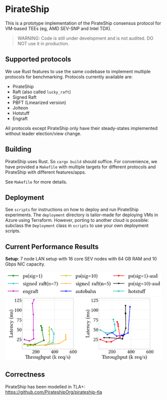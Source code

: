 # PirateShip

This is a prototype implementation of the PirateShip consensus protocol for VM-based TEEs (eg, AMD SEV-SNP and Intel TDX).

> WARNING: Code is still under development and is not audited. DO NOT use it in production.

## Supported protocols

We use Rust features to use the same codebase to implement multiple protocols for benchmarking.
Protocols currently available are:

- PirateShip
- Raft (also called `lucky_raft`)
- Signed Raft
- PBFT (Linearized version)
- Jolteon
- Hotstuff
- Engraft

All protocols except PirateShip only have their steady-states implemented without leader election/view change.

## Building

PirateShip uses Rust. So `cargo build` should suffice.
For convenience, we have provided a `Makefile` with multiple targets for different protocols and PirateShip with different features/apps.

See `Makefile` for more details.


## Deployment

See `scripts` for instructions on how to deploy and run PirateShip experiments.
The `deployment` directory is tailor-made for deploying VMs in Azure using Terraform.
However, porting to another cloud is possible: subclass the `Deployment` class in `scripts` to use your own deployment scripts.

## Current Performance Results

**Setup**: 7 node LAN setup with 16 core SEV nodes with 64 GB RAM and 10 Gbps NIC capacity.

![PirateShip Performance](perf.png)

## Correctness

PirateShip has been modelled in TLA+: https://github.com/PirateshipOrg/pirateship-tla
